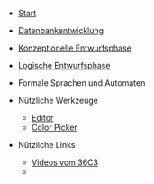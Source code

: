 * [Start](/)
* [Datenbankentwicklung](DBS.md)
* [Konzeptionelle Entwurfsphase](konzeptionell.md)  
* [Logische Entwurfsphase](./logisch.md)
* Formale Sprachen und Automaten
* Nützliche Werkzeuge

  * [Editor](https://apps.wi-wissen.de/html-css-js-editor/)
  * [Color Picker](https://www.w3schools.com/colors/colors_picker.asp)



* Nützliche Links
  * [Videos vom 36C3](https://media.ccc.de/c/36c3)
  * 

